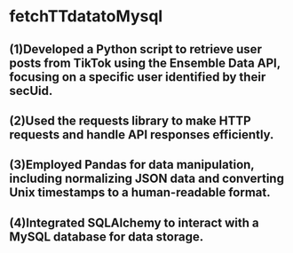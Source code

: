 # fetchTTdatatoMysql
## (1)Developed a Python script to retrieve user posts from TikTok using the Ensemble Data API, focusing on a specific user identified by their secUid.
## (2)Used the requests library to make HTTP requests and handle API responses efficiently.
## (3)Employed Pandas for data manipulation, including normalizing JSON data and converting Unix timestamps to a human-readable format.
## (4)Integrated SQLAlchemy to interact with a MySQL database for data storage.
